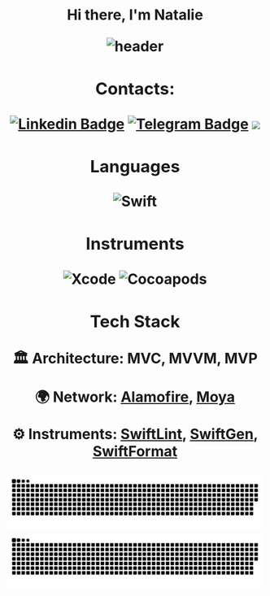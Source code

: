 <h1 align="center">Hi there, I'm <target="_blank">Natalie</a> 

![header](https://capsule-render.vercel.app/api?type=waving&color=gradient&height=190&section=header&text=Say%20friend%20and%20enter&fontSize=55&animation=fadeIn&fontAlignY=30&desc=Welcome%20to%20my%20GitHub%20profile!&descAlignY=52&descAlign=62)

### Contacts:
[![Linkedin Badge](https://img.shields.io/badge/-Natalia_Nikitina-blue?style=plastic&logo=Linkedin&logoColor=white&link=https://www.linkedin.com/in/natalienikitina/)](https://www.linkedin.com/in/natalienikitina/)
[![Telegram Badge](https://img.shields.io/badge/-Telegram-white?style=plastic&logo=telegram&logoColor=A084CA)](https://t.me/saflor_soann)
<a href="mailto:nne2418@gmail.com"><img src="https://img.shields.io/badge/-nne2418@gmail.com-D14836?style=flat&logo=Gmail&logoColor=white"/></a>

### Languages
![Swift](https://img.shields.io/badge/-Swift-000?&logo=Swift)

### Instruments
![Xcode](https://img.shields.io/badge/-Xcode-05122A?style=flat&logo=Xcode&logoColor=448EE2)
![Cocoapods](https://img.shields.io/badge/-CocoaPods-05122A?style=flat&logo=CocoaPods&logoColor=E64225)

### Tech Stack
🏛 **Architecture**: MVC, MVVM, MVP

🌍 **Network**: [Alamofire](https://github.com/Alamofire/Alamofire), [Moya](https://github.com/Moya/Moya)

⚙ **Instruments**: [SwiftLint](https://github.com/realm/SwiftLint), [SwiftGen](https://github.com/SwiftGen/SwiftGen), [SwiftFormat](https://github.com/nicklockwood/SwiftFormat)

![github contribution grid snake animation](https://raw.githubusercontent.com/teuchezh/teuchezh/output/github-contribution-grid-snake-dark.svg#gh-dark-mode-only)![github contribution grid snake animation](https://raw.githubusercontent.com/teuchezh/teuchezh/output/github-contribution-grid-snake.svg#gh-light-mode-only)
